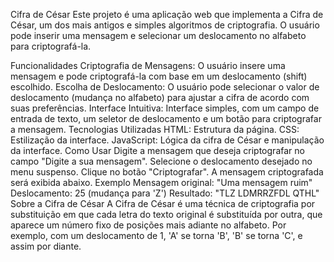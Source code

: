 Cifra de César
Este projeto é uma aplicação web que implementa a Cifra de César, um dos mais antigos e simples algoritmos de criptografia. O usuário pode inserir uma mensagem e selecionar um deslocamento no alfabeto para criptografá-la.

Funcionalidades
Criptografia de Mensagens: O usuário insere uma mensagem e pode criptografá-la com base em um deslocamento (shift) escolhido.
Escolha de Deslocamento: O usuário pode selecionar o valor de deslocamento (mudança no alfabeto) para ajustar a cifra de acordo com suas preferências.
Interface Intuitiva: Interface simples, com um campo de entrada de texto, um seletor de deslocamento e um botão para criptografar a mensagem.
Tecnologias Utilizadas
HTML: Estrutura da página.
CSS: Estilização da interface.
JavaScript: Lógica da cifra de César e manipulação da interface.
Como Usar
Digite a mensagem que deseja criptografar no campo "Digite a sua mensagem".
Selecione o deslocamento desejado no menu suspenso.
Clique no botão "Criptografar".
A mensagem criptografada será exibida abaixo.
Exemplo
Mensagem original: "Uma mensagem ruim"
Deslocamento: 25 (mudança para 'Z')
Resultado: "TLZ LDMRRZFDL QTHL"
Sobre a Cifra de César
A Cifra de César é uma técnica de criptografia por substituição em que cada letra do texto original é substituída por outra, que aparece um número fixo de posições mais adiante no alfabeto. Por exemplo, com um deslocamento de 1, 'A' se torna 'B', 'B' se torna 'C', e assim por diante.
